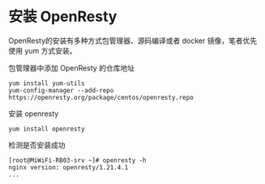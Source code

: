 # 安装 OpenResty

OpenResty的安装有多种方式包管理器、源码编译或者 docker 镜像，笔者优先使用 yum 方式安装。


包管理器中添加 OpenResty 的仓库地址
```
yum install yum-utils
yum-config-manager --add-repo https://openresty.org/package/centos/openresty.repo

```

安装 openresty
```
yum install openresty
```

检测是否安装成功

```
[root@MiWiFi-RB03-srv ~]# openresty -h
nginx version: openresty/1.21.4.1
...
```